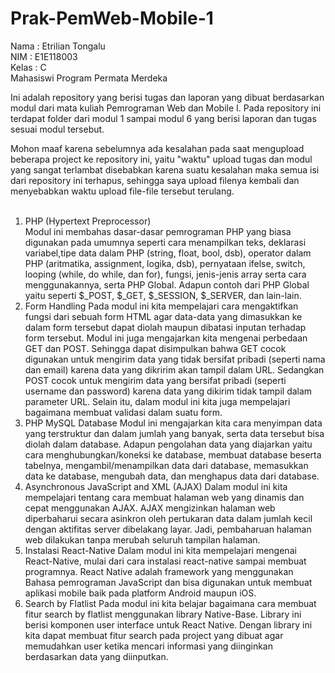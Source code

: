 # Prak-PemWeb-Mobile-1
Nama  : Etrilian Tongalu <br>
NIM   : E1E118003 <br>
Kelas : C <br>
Mahasiswi Program Permata Merdeka

Ini adalah repository yang berisi tugas dan laporan yang dibuat berdasarkan modul dari mata kuliah Pemrograman Web dan Mobile I. Pada repository ini terdapat folder dari modul 1 sampai modul 6 yang berisi laporan dan tugas sesuai modul tersebut. <br>

Mohon maaf karena sebelumnya ada kesalahan pada saat mengupload beberapa project ke repository ini, yaitu "waktu" upload tugas dan modul yang sangat terlambat disebabkan karena suatu kesalahan maka semua isi dari repository ini terhapus, sehingga saya upload filenya kembali dan menyebabkan waktu upload file-file tersebut terulang. <br> <br>
1. PHP (Hypertext Preprocessor) <br>
Modul ini membahas dasar-dasar pemrograman PHP yang biasa digunakan pada umumnya seperti cara menampilkan teks, deklarasi variabel,tipe data dalam PHP (string, float, bool, dsb), operator dalam PHP (aritmatika, assignment, logika, dsb), pernyataan ifelse, switch, looping (while, do while, dan for), fungsi, jenis-jenis array serta cara menggunakannya, serta PHP Global. Adapun contoh dari PHP Global yaitu seperti $_POST, $_GET, $_SESSION, $_SERVER, dan lain-lain.
2. Form Handling
Pada modul ini kita mempelajari cara mengaktifkan fungsi dari sebuah form HTML agar data-data yang dimasukkan ke dalam form tersebut dapat diolah maupun dibatasi inputan terhadap form tersebut. Modul ini juga mengajarkan kita mengenai perbedaan GET dan POST. Sehingga dapat disimpulkan bahwa GET cocok digunakan untuk mengirim data yang tidak bersifat pribadi (seperti nama dan email) karena data yang dikririm akan tampil dalam URL. Sedangkan POST cocok untuk mengirim data yang bersifat pribadi (seperti username dan password) karena data yang dikirim tidak tampil dalam parameter URL. Selain itu, dalam modul ini kita juga mempelajari bagaimana membuat validasi dalam suatu form.
3. PHP MySQL Database
Modul ini mengajarkan kita cara menyimpan data yang terstruktur dan dalam jumlah yang banyak, serta data tersebut bisa diolah dalam database. Adapun pengolahan data yang diajarkan yaitu cara menghubungkan/koneksi ke database, membuat database beserta tabelnya, mengambil/menampilkan data dari database, memasukkan data ke database, mengubah data, dan menghapus data dari database.
4. Asynchronous JavaScript and XML (AJAX)
Dalam modul ini kita mempelajari tentang cara membuat halaman web yang dinamis dan cepat menggunakan AJAX. AJAX mengizinkan halaman web diperbaharui secara asinkron oleh pertukaran data dalam jumlah kecil dengan aktifitas server dibelakang layar. Jadi, pembaharuan halaman web dilakukan tanpa merubah seluruh tampilan halaman. 
5. Instalasi React-Native
Dalam modul ini kita mempelajari mengenai React-Native, mulai dari cara instalasi react-native sampai membuat programnya. React Native adalah framework yang menggunakan Bahasa pemrograman JavaScript dan bisa digunakan untuk membuat aplikasi mobile baik pada platform Android maupun iOS.
6. Search by Flatlist
Pada modul ini kita belajar bagaimana cara membuat fitur search by flatlist menggunakan library Native-Base. Library ini berisi komponen user interface untuk React Native. Dengan library ini kita dapat membuat fitur search pada project yang dibuat agar memudahkan user ketika mencari informasi yang diinginkan berdasarkan data yang diinputkan.
